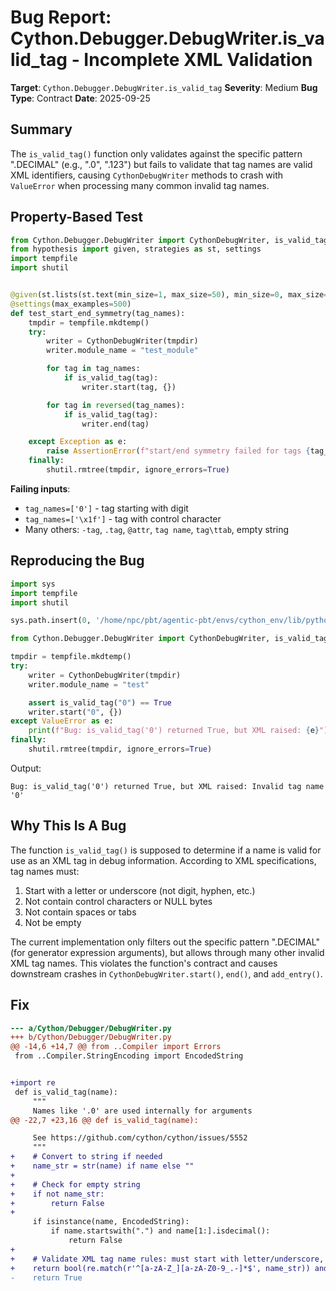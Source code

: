 # Bug Report: Cython.Debugger.DebugWriter.is_valid_tag - Incomplete XML Validation

**Target**: `Cython.Debugger.DebugWriter.is_valid_tag`
**Severity**: Medium
**Bug Type**: Contract
**Date**: 2025-09-25

## Summary

The `is_valid_tag()` function only validates against the specific pattern ".DECIMAL" (e.g., ".0", ".123") but fails to validate that tag names are valid XML identifiers, causing `CythonDebugWriter` methods to crash with `ValueError` when processing many common invalid tag names.

## Property-Based Test

```python
from Cython.Debugger.DebugWriter import CythonDebugWriter, is_valid_tag
from hypothesis import given, strategies as st, settings
import tempfile
import shutil


@given(st.lists(st.text(min_size=1, max_size=50), min_size=0, max_size=20))
@settings(max_examples=500)
def test_start_end_symmetry(tag_names):
    tmpdir = tempfile.mkdtemp()
    try:
        writer = CythonDebugWriter(tmpdir)
        writer.module_name = "test_module"

        for tag in tag_names:
            if is_valid_tag(tag):
                writer.start(tag, {})

        for tag in reversed(tag_names):
            if is_valid_tag(tag):
                writer.end(tag)

    except Exception as e:
        raise AssertionError(f"start/end symmetry failed for tags {tag_names}: {e}") from e
    finally:
        shutil.rmtree(tmpdir, ignore_errors=True)
```

**Failing inputs**:
- `tag_names=['0']` - tag starting with digit
- `tag_names=['\x1f']` - tag with control character
- Many others: `-tag`, `.tag`, `@attr`, `tag name`, `tag\ttab`, empty string

## Reproducing the Bug

```python
import sys
import tempfile
import shutil

sys.path.insert(0, '/home/npc/pbt/agentic-pbt/envs/cython_env/lib/python3.13/site-packages')

from Cython.Debugger.DebugWriter import CythonDebugWriter, is_valid_tag

tmpdir = tempfile.mkdtemp()
try:
    writer = CythonDebugWriter(tmpdir)
    writer.module_name = "test"

    assert is_valid_tag("0") == True
    writer.start("0", {})
except ValueError as e:
    print(f"Bug: is_valid_tag('0') returned True, but XML raised: {e}")
finally:
    shutil.rmtree(tmpdir, ignore_errors=True)
```

Output:
```
Bug: is_valid_tag('0') returned True, but XML raised: Invalid tag name '0'
```

## Why This Is A Bug

The function `is_valid_tag()` is supposed to determine if a name is valid for use as an XML tag in debug information. According to XML specifications, tag names must:
1. Start with a letter or underscore (not digit, hyphen, etc.)
2. Not contain control characters or NULL bytes
3. Not contain spaces or tabs
4. Not be empty

The current implementation only filters out the specific pattern ".DECIMAL" (for generator expression arguments), but allows through many other invalid XML tag names. This violates the function's contract and causes downstream crashes in `CythonDebugWriter.start()`, `end()`, and `add_entry()`.

## Fix

```diff
--- a/Cython/Debugger/DebugWriter.py
+++ b/Cython/Debugger/DebugWriter.py
@@ -14,6 +14,7 @@ from ..Compiler import Errors
 from ..Compiler.StringEncoding import EncodedString


+import re
 def is_valid_tag(name):
     """
     Names like '.0' are used internally for arguments
@@ -22,7 +23,16 @@ def is_valid_tag(name):

     See https://github.com/cython/cython/issues/5552
     """
+    # Convert to string if needed
+    name_str = str(name) if name else ""
+
+    # Check for empty string
+    if not name_str:
+        return False
+
     if isinstance(name, EncodedString):
         if name.startswith(".") and name[1:].isdecimal():
             return False
+
+    # Validate XML tag name rules: must start with letter/underscore, no control chars/spaces
+    return bool(re.match(r'^[a-zA-Z_][a-zA-Z0-9_.-]*$', name_str)) and all(ord(c) >= 32 for c in name_str)
-    return True
```